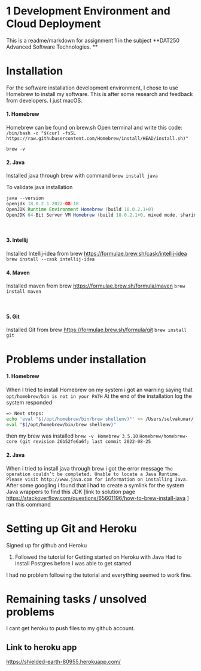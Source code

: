 # 1 Development Environment and Cloud Deployment 

This is a readme/markdown for assignment 1 in the subject **DAT250 Advanced Software Technologies. **


# Installation
For the software installation development environment, I chose to use Homebrew to install my software. This is after some research and feedback from developers. I just macOS. 
<br />
#### 1. Homebrew
 Homebrew can be found on brew.sh
Open terminal and write this code:
`` /bin/bash -c "$(curl -fsSL https://raw.githubusercontent.com/Homebrew/install/HEAD/install.sh)" ``


``brew -v``
<br />
#### 2.  Java
Installed java through brew with command
``brew install java``

To validate java installation
```java
java --version
openjdk 18.0.2.1 2022-08-18
OpenJDK Runtime Environment Homebrew (build 18.0.2.1+0)
OpenJDK 64-Bit Server VM Homebrew (build 18.0.2.1+0, mixed mode, sharing)
```
<br />

#### 3. Intellij
Installed Intellij-idea from brew
https://formulae.brew.sh/cask/intellij-idea
``brew install --cask intellij-idea``
<br />

#### 4. Maven
Installed maven from brew
https://formulae.brew.sh/formula/maven
``brew install maven``

<br />

#### 5. Git
Installed Git from brew
https://formulae.brew.sh/formula/git
``brew install git``


# Problems under installation
#### 1. Homebrew
When I tried to install Homebrew on my system i got an warning saying that ``opt/homebrew/bin is not in your PATH``
At the end of the installation log the system responded
```sh
=> Next steps: 
echo 'eval "$(/opt/homebrew/bin/brew shellenv)"' >> /Users/selvakumar/.zprofile 
eval "$(/opt/homebrew/bin/brew shellenv)" 
```

then my brew was installed
``brew -v ``
``Homebrew 3.5.10``
``Homebrew/homebrew-core (git revision 26b52fe6a6f; last commit 2022-08-25``


#### 2. Java
When i tried to install java through brew i got the error message
``
The operation couldn’t be completed. Unable to locate a Java Runtime.
Please visit http://www.java.com for information on installing Java.
``
After some googling i found that i had to create a symlink for the system Java wrappers to find this JDK [link to solution page https://stackoverflow.com/questions/65601196/how-to-brew-install-java ]
ran this command

# Setting up Git and Heroku
Signed up for github and Heroku

1. Followed the tutorial for Getting started on Heroku with Java
Had to install Postgres before I was able to get started

I had no problem following the tutorial and everything seemed to work fine. 

# Remaining tasks / unsolved problems
I cant get heroku to push files to my github account.


## Link to heroku app
https://shielded-earth-80955.herokuapp.com/
